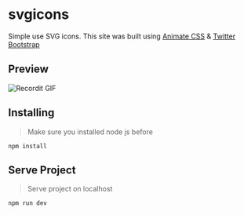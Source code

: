 # svgicons
Simple use SVG icons.
This site was built using [Animate CSS](https://github.com/daneden/animate.css) & [Twitter Bootstrap](https://github.com/twbs/bootstrap)

## Preview
![Recordit GIF](http://g.recordit.co/pCClzPhbN9.gif)

## Installing
> Make sure you installed node js before
```
npm install
```

## Serve Project
> Serve project on localhost
```
npm run dev
```

